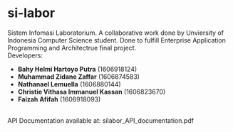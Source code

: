 # si-labor
Sistem Infomasi Laboratorium. A collaborative work done by Unviersity of Indonesia Computer Science student. Done to fulfill Enterprise Application Programming and Architectrue final project.
<br>
Developers:
- **Bahy Helmi Hartoyo Putra** (1606918124)
- **Muhammad Zidane Zaffar** (1606874583)
- **Nathanael Lemuella** (1606880144)
- **Christie Vithasa Immanuel Kassan** (1606823670)
- **Faizah Afifah** (1606918093)
<br>
API Documentation available at: silabor_API_documentation.pdf
